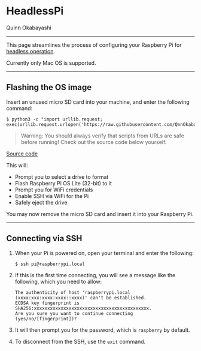 # HeadlessPi
Quinn Okabayashi
___
This page streamlines the process of configuring your Raspberry Pi for [headless operation](https://en.wikipedia.org/wiki/Headless_computer).

Currently only Mac OS is supported.
___
## Flashing the OS image
Insert an unused micro SD card into your machine, and enter the following command:

```
$ python3 -c "import urllib.request; exec(urllib.request.urlopen('https://raw.githubusercontent.com/QnnOkabayashi/scripts/master/HeadlessPi/setup.py').read())"
```

> Warning: You should always verify that scripts from URLs are safe before running! Check out the source code below yourself.

[Source code](https://github.com/QnnOkabayashi/scripts/blob/master/HeadlessPi/setup.py)

This will:
* Prompt you to select a drive to format
* Flash Raspberry Pi OS Lite (32-bit) to it
* Prompt you for WiFi credentials
* Enable SSH via WiFi for the Pi
* Safely eject the drive

You may now remove the micro SD card and insert it into your Raspberry Pi.
___
## Connecting via SSH
1. When your Pi is powered on, open your terminal and enter the following:
    ```
    $ ssh pi@raspberrypi.local
    ```

2. If this is the first time connecting, you will see a message like the following, which you need to allow:
    ```
    The authenticity of host 'raspberrypi.local (xxxx:xxx:xxxx:xxxx::xxxx)' can't be established.
    ECDSA key fingerprint is SHA256:xxxxxxxxxxxxxxxxxxxxxxxxxxxxxxxxxxxxxxxxxxx.
    Are you sure you want to continue connecting (yes/no/[fingerprint])?
    ```

3. It will then prompt you for the password, which is `raspberry` by default.

4. To disconnect from the SSH, use the `exit` command.

